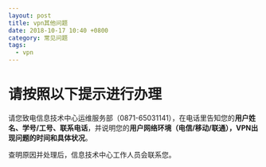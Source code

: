 ```yaml
---
layout: post
title: vpn其他问题
date: 2018-10-17 10:40 +0800
category: 常见问题
tags:
  - vpn
---
```


# 请按照以下提示进行办理

请您致电信息技术中心运维服务部（0871-65031141），在电话里告知您的**用户姓名、学号/工号、联系电话**，并说明您的**用户网络环境（电信/移动/联通），VPN出现问题的时间和具体状况**。

查明原因并处理后，信息技术中心工作人员会联系您。
